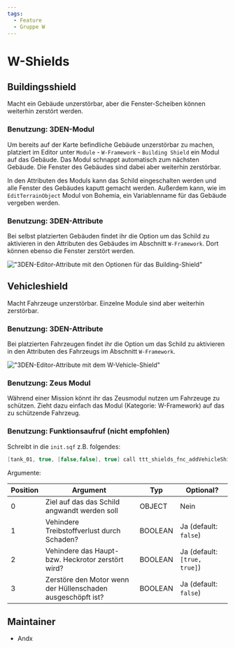 ```yaml
---
tags:
  - Feature
  - Gruppe W
---
```


# W-Shields

## Buildingsshield

Macht ein Gebäude unzerstörbar, aber die Fenster-Scheiben können weiterhin zerstört werden.

### Benutzung: 3DEN-Modul

Um bereits auf der Karte befindliche Gebäude unzerstörbar zu machen, platziert im Editor unter `Module` - `W-Framework` - `Building Shield` ein Modul auf das Gebäude. Das Modul schnappt automatisch zum nächsten Gebäude. Die Fenster des Gebäudes sind dabei aber weiterhin zerstörbar.

In den Attributen des Moduls kann das Schild eingeschalten werden und alle Fenster des Gebäudes kaputt gemacht werden. Außerdem kann, wie im `EditTerrainObject` Modul von Bohemia, ein Variablenname für das Gebäude vergeben werden.

### Benutzung: 3DEN-Attribute

Bei selbst platzierten Gebäuden findet ihr die Option um das Schild zu aktivieren in den Attributen des Gebäudes im Abschnitt `W-Framework`. Dort können ebenso die Fenster zerstört werden.

!["3DEN-Editor-Attribute mit den Optionen für das Building-Shield"](https://i.imgur.com/Iw1i6Ou.jpeg)

## Vehicleshield

Macht Fahrzeuge unzerstörbar. Einzelne Module sind aber weiterhin zerstörbar.

### Benutzung: 3DEN-Attribute

Bei platzierten Fahrzeugen findet ihr die Option um das Schild zu aktivieren in den Attributen des Fahrzeugs im Abschnitt `W-Framework`.

!["3DEN-Editor-Attribute mit dem W-Vehicle-Shield"](https://i.imgur.com/c9Irw2F.jpeg)

### Benutzung: Zeus Modul

Während einer Mission könnt ihr das Zeusmodul nutzen um Fahrzeuge zu schützen. Zieht dazu einfach das Modul (Kategorie: W-Framework) auf das zu schützende Fahrzeug.

### Benutzung: Funktionsaufruf (nicht empfohlen)

Schreibt in die `init.sqf` z.B. folgendes:

```c++
[tank_01, true, [false,false], true] call ttt_shields_fnc_addVehicleShield;
```

Argumente:

| Position | Argument                                                      | Typ     | Optional?                    |
| -------- | ------------------------------------------------------------- | ------- | ---------------------------- |
| 0        | Ziel auf das das Schild angwandt werden soll                  | OBJECT  | Nein                         |
| 1        | Vehindere Treibstoffverlust durch Schaden?                    | BOOLEAN | Ja (default: `false`)        |
| 2        | Vehindere das Haupt- bzw. Heckrotor zerstört wird?            | BOOLEAN | Ja (default: `[true, true]`) |
| 3        | Zerstöre den Motor wenn der Hüllenschaden ausgeschöpft ist?   | BOOLEAN | Ja (default: `false`) |

## Maintainer

* Andx
